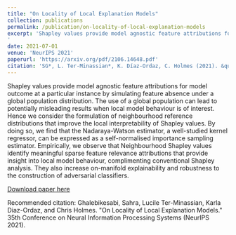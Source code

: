 ```yaml
---
title: "On Locality of Local Explanation Models"
collection: publications
permalink: /publication/on-locality-of-local-explanation-models
excerpt: 'Shapley values provide model agnostic feature attributions for model outcome at a particular instance by simulating feature absence under a global population distribution. The use of a global population can lead to potentially misleading results when local model behaviour is of interest. Hence we consider the formulation of neighbourhood reference distributions that improve the local interpretability of Shapley values. By doing so, we find that the Nadaraya-Watson estimator, a well-studied kernel regressor, can be expressed as a self-normalised importance sampling estimator. Empirically, we observe that Neighbourhood Shapley values identify meaningful sparse feature relevance attributions that provide insight into local model behaviour, complimenting conventional Shapley analysis. They also increase on-manifold explainability and robustness to the construction of adversarial classifiers.
'
date: 2021-07-01
venue: 'NeurIPS 2021'
paperurl: 'https://arxiv.org/pdf/2106.14648.pdf'
citation: 'SG*, L. Ter-Minassian*, K. Díaz-Ordaz, C. Holmes (2021). &quot;On Locality of Local Explanation Models.&quot; <i>pre-print</i>. 1(2).'
---
```

Shapley values provide model agnostic feature attributions for model outcome at a particular instance by simulating feature absence under a global population distribution. The use of a global population can lead to potentially misleading results when local model behaviour is of interest. Hence we consider the formulation of neighbourhood reference distributions that improve the local interpretability of Shapley values. By doing so, we find that the Nadaraya-Watson estimator, a well-studied kernel regressor, can be expressed as a self-normalised importance sampling estimator. Empirically, we observe that Neighbourhood Shapley values identify meaningful sparse feature relevance attributions that provide insight into local model behaviour, complimenting conventional Shapley analysis. They also increase on-manifold explainability and robustness to the construction of adversarial classifiers.

[Download paper here](https://arxiv.org/pdf/2106.14648.pdf)

Recommended citation: Ghalebikesabi, Sahra, Lucile Ter-Minassian, Karla Diaz-Ordaz, and Chris Holmes. "On Locality of Local Explanation Models." 35th Conference on Neural Information Processing Systems (NeurIPS 2021).